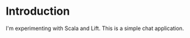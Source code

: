 Introduction
============

I'm experimenting with Scala and Lift. This is a simple chat application.

